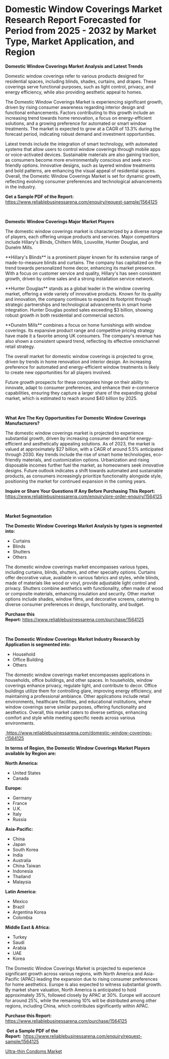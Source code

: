 <p><h1>Domestic Window Coverings Market Research Report Forecasted for Period from 2025 -  2032 by Market Type, Market Application, and Region</h1></p><p><strong>Domestic Window Coverings Market Analysis and Latest Trends</strong></p>
<p><p>Domestic window coverings refer to various products designed for residential spaces, including blinds, shades, curtains, and drapes. These coverings serve functional purposes, such as light control, privacy, and energy efficiency, while also providing aesthetic appeal to homes.</p><p>The Domestic Window Coverings Market is experiencing significant growth, driven by rising consumer awareness regarding interior design and functional enhancements. Factors contributing to this growth include an increasing trend towards home renovation, a focus on energy-efficient solutions, and a growing preference for automated or smart window treatments. The market is expected to grow at a CAGR of 13.3% during the forecast period, indicating robust demand and investment opportunities.</p><p>Latest trends include the integration of smart technology, with automated systems that allow users to control window coverings through mobile apps or voice-activated devices. Sustainable materials are also gaining traction, as consumers become more environmentally conscious and seek eco-friendly options. Innovative designs, such as layered window treatments and bold patterns, are enhancing the visual appeal of residential spaces. Overall, the Domestic Window Coverings Market is set for dynamic growth, reflecting evolving consumer preferences and technological advancements in the industry.</p></p>
<p><strong>Get a Sample PDF of the Report:&nbsp;</strong> <a href="https://www.reliablebusinessarena.com/enquiry/request-sample/1564125?utm_campaign=3214&utm_medium=2&utm_source=Github&utm_content=ia&utm_term=05042025&utm_id=domestic-window-coverings">https://www.reliablebusinessarena.com/enquiry/request-sample/1564125</a></p>
<p>&nbsp;</p>
<p><strong>Domestic Window Coverings Major Market Players</strong></p>
<p><p>The domestic window coverings market is characterized by a diverse range of players, each offering unique products and services. Major competitors include Hillary's Blinds, Chiltern Mills, Louvolite, Hunter Douglas, and Dunelm Mills.</p><p>**Hillary's Blinds** is a prominent player known for its extensive range of made-to-measure blinds and curtains. The company has capitalized on the trend towards personalized home decor, enhancing its market presence. With a focus on customer service and quality, Hillary's has seen consistent growth, driven by online sales and a strong installation service network.</p><p>**Hunter Douglas** stands as a global leader in the window covering market, offering a wide variety of innovative products. Known for its quality and innovation, the company continues to expand its footprint through strategic partnerships and technological advancements in smart home integration. Hunter Douglas posted sales exceeding $3 billion, showing robust growth in both residential and commercial sectors.</p><p>**Dunelm Mills** combines a focus on home furnishings with window coverings. Its expansive product range and competitive pricing strategy have made it a favorite among UK consumers. The company's revenue has also shown a consistent upward trend, reflecting its effective omnichannel retail strategy.</p><p>The overall market for domestic window coverings is projected to grow, driven by trends in home renovation and interior design. An increasing preference for automated and energy-efficient window treatments is likely to create new opportunities for all players involved. </p><p>Future growth prospects for these companies hinge on their ability to innovate, adapt to consumer preferences, and enhance their e-commerce capabilities, ensuring they capture a larger share of the expanding global market, which is estimated to reach around $40 billion by 2025.</p></p>
<p>&nbsp;</p>
<p><strong>What Are The Key Opportunities For Domestic Window Coverings Manufacturers?</strong></p>
<p><p>The domestic window coverings market is projected to experience substantial growth, driven by increasing consumer demand for energy-efficient and aesthetically appealing solutions. As of 2023, the market is valued at approximately $27 billion, with a CAGR of around 5.5% anticipated through 2030. Key trends include the rise of smart home technologies, eco-friendly materials, and customization options. Urbanization and rising disposable incomes further fuel the market, as homeowners seek innovative designs. Future outlook indicates a shift towards automated and sustainable products, as consumers increasingly prioritize functionality alongside style, positioning the market for continued expansion in the coming years.</p></p>
<p><strong>Inquire or Share Your Questions If Any Before Purchasing This Report:</strong> <a href="https://www.reliablebusinessarena.com/enquiry/pre-order-enquiry/1564125?utm_campaign=3214&utm_medium=2&utm_source=Github&utm_content=ia&utm_term=05042025&utm_id=domestic-window-coverings">https://www.reliablebusinessarena.com/enquiry/pre-order-enquiry/1564125</a></p>
<p>&nbsp;</p>
<p><strong>Market Segmentation</strong></p>
<p><strong>The Domestic Window Coverings Market Analysis by types is segmented into:</strong></p>
<p><ul><li>Curtains</li><li>Blinds</li><li>Shutters</li><li>Others</li></ul></p>
<p><p>The domestic window coverings market encompasses various types, including curtains, blinds, shutters, and other specialty options. Curtains offer decorative value, available in various fabrics and styles, while blinds, made of materials like wood or vinyl, provide adjustable light control and privacy. Shutters combine aesthetics with functionality, often made of wood or composite materials, enhancing insulation and security. Other market options include shades, window films, and decorative screens, catering to diverse consumer preferences in design, functionality, and budget.</p></p>
<p><strong>Purchase this Report:&nbsp;</strong><a href="https://www.reliablebusinessarena.com/purchase/1564125?utm_campaign=3214&utm_medium=2&utm_source=Github&utm_content=ia&utm_term=05042025&utm_id=domestic-window-coverings">https://www.reliablebusinessarena.com/purchase/1564125</a></p>
<p>&nbsp;</p>
<p><strong>The Domestic Window Coverings Market Industry Research by Application is segmented into:</strong></p>
<p><ul><li>Household</li><li>Office Building</li><li>Others</li></ul></p>
<p><p>The domestic window coverings market encompasses applications in households, office buildings, and other spaces. In households, window coverings enhance privacy, regulate light, and contribute to decor. Office buildings utilize them for controlling glare, improving energy efficiency, and maintaining a professional ambiance. Other applications include retail environments, healthcare facilities, and educational institutions, where window coverings serve similar purposes, offering functionality and aesthetics. Overall, this market caters to diverse settings, enhancing comfort and style while meeting specific needs across various environments.</p></p>
<p><a href="https://www.reliablebusinessarena.com/domestic-window-coverings-r1564125?utm_campaign=3214&utm_medium=2&utm_source=Github&utm_content=ia&utm_term=05042025&utm_id=domestic-window-coverings">&nbsp;https://www.reliablebusinessarena.com/domestic-window-coverings-r1564125</a></p>
<p><strong>In terms of Region, the Domestic Window Coverings Market Players available by Region are:</strong></p>
<p>
    <p> <strong> North America: </strong>
        <ul>
            <li>United States</li>
            <li>Canada</li>
        </ul>
        </p> 
    <p> <strong> Europe: </strong>
        <ul>
            <li>Germany</li>
            <li>France</li>
            <li>U.K.</li>
            <li>Italy</li>
            <li>Russia</li>
        </ul>
        </p> 
    <p> <strong> Asia-Pacific: </strong>
        <ul>
            <li>China</li>
            <li>Japan</li>
            <li>South Korea</li>
            <li>India</li>
            <li>Australia</li>
            <li>China Taiwan</li>
            <li>Indonesia</li>
            <li>Thailand</li>
            <li>Malaysia</li>
        </ul>
        </p> 
    <p> <strong> Latin America: </strong>
        <ul>
            <li>Mexico</li>
            <li>Brazil</li>
            <li>Argentina Korea</li>
            <li>Colombia</li>
        </ul>
        </p> 
    <p> <strong> Middle East & Africa: </strong>
        <ul>
            <li>Turkey</li>
            <li>Saudi</li>
            <li>Arabia</li>
            <li>UAE</li>
            <li>Korea</li>
        </ul>
    </p>
    </p>
<p><p>The Domestic Window Coverings Market is projected to experience significant growth across various regions, with North America and Asia-Pacific (APAC) leading the expansion due to rising consumer preferences for home aesthetics. Europe is also expected to witness substantial growth. By market share valuation, North America is anticipated to hold approximately 35%, followed closely by APAC at 30%. Europe will account for around 25%, while the remaining 10% will be distributed among other regions, including China, which contributes significantly within APAC.</p></p>
<p><strong>Purchase this Report: </strong><a href="https://www.reliablebusinessarena.com/purchase/1564125?utm_campaign=3214&utm_medium=2&utm_source=Github&utm_content=ia&utm_term=05042025&utm_id=domestic-window-coverings">https://www.reliablebusinessarena.com/purchase/1564125</a></p>
<p>&nbsp;<strong>Get a Sample PDF of the Report:&nbsp;&nbsp;</strong><a href="https://www.reliablebusinessarena.com/enquiry/request-sample/1564125?utm_campaign=3214&utm_medium=2&utm_source=Github&utm_content=ia&utm_term=05042025&utm_id=domestic-window-coverings">https://www.reliablebusinessarena.com/enquiry/request-sample/1564125</a></p>
<p><strong></strong></p>
<p><p><a href="https://github.com/plawragarile/Market-Research-Report-List-1/blob/main/ultra-thin-condoms-market.md?utm_campaign=3214&utm_medium=2&utm_source=Github&utm_content=ia&utm_term=05042025&utm_id=domestic-window-coverings">Ultra-thin Condoms Market</a></p></p>